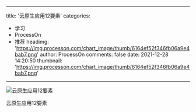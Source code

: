 
---
title: '云原生应用12要素'
categories: 
 - 学习
 - ProcessOn
 - 推荐
headimg: 'https://img.processon.com/chart_image/thumb/6164ef52f346fb06a9e4bab7.png'
author: ProcessOn
comments: false
date: 2021-12-28 14:20:50
thumbnail: 'https://img.processon.com/chart_image/thumb/6164ef52f346fb06a9e4bab7.png'
---

<div>   
<img class="thumb" alt="云原生应用12要素" src="https://img.processon.com/chart_image/thumb/6164ef52f346fb06a9e4bab7.png" referrerpolicy="no-referrer">
<p>云原生应用12要素</p>  
</div>
            